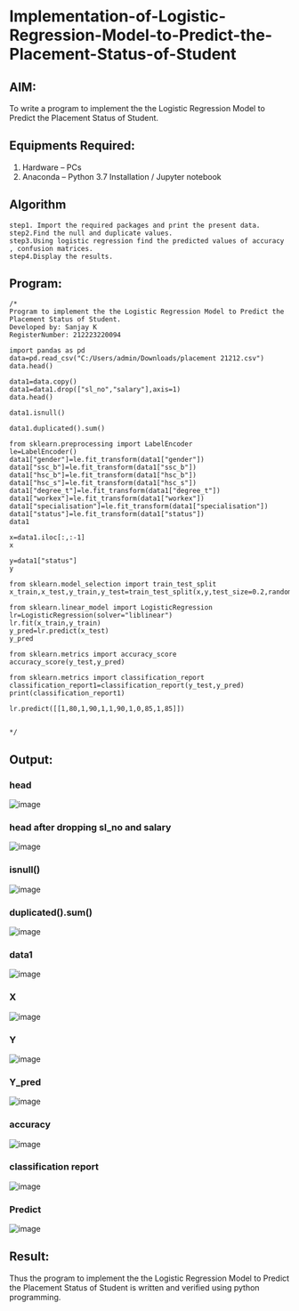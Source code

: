 # Implementation-of-Logistic-Regression-Model-to-Predict-the-Placement-Status-of-Student

## AIM:
To write a program to implement the the Logistic Regression Model to Predict the Placement Status of Student.

## Equipments Required:
1. Hardware – PCs
2. Anaconda – Python 3.7 Installation / Jupyter notebook

## Algorithm
```
step1. Import the required packages and print the present data.
step2.Find the null and duplicate values.
step3.Using logistic regression find the predicted values of accuracy , confusion matrices.
step4.Display the results.
```

## Program:
```
/*
Program to implement the the Logistic Regression Model to Predict the Placement Status of Student.
Developed by: Sanjay K
RegisterNumber: 212223220094
```
```
import pandas as pd
data=pd.read_csv("C:/Users/admin/Downloads/placement 21212.csv")
data.head()
```
```
data1=data.copy()
data1=data1.drop(["sl_no","salary"],axis=1)
data.head()
```
```
data1.isnull()
```
```
data1.duplicated().sum()
```
```
from sklearn.preprocessing import LabelEncoder
le=LabelEncoder()
data1["gender"]=le.fit_transform(data1["gender"])
data1["ssc_b"]=le.fit_transform(data1["ssc_b"])
data1["hsc_b"]=le.fit_transform(data1["hsc_b"])
data1["hsc_s"]=le.fit_transform(data1["hsc_s"])
data1["degree_t"]=le.fit_transform(data1["degree_t"])
data1["workex"]=le.fit_transform(data1["workex"])
data1["specialisation"]=le.fit_transform(data1["specialisation"])
data1["status"]=le.fit_transform(data1["status"])
data1
```
```
x=data1.iloc[:,:-1]
x
```
```
y=data1["status"]
y
```
```
from sklearn.model_selection import train_test_split
x_train,x_test,y_train,y_test=train_test_split(x,y,test_size=0.2,random_state=0)
```
```
from sklearn.linear_model import LogisticRegression
lr=LogisticRegression(solver="liblinear")
lr.fit(x_train,y_train)
y_pred=lr.predict(x_test)
y_pred
```
```
from sklearn.metrics import accuracy_score
accuracy_score(y_test,y_pred)
```
```
from sklearn.metrics import classification_report
classification_report1=classification_report(y_test,y_pred)
print(classification_report1)
```
```
lr.predict([[1,80,1,90,1,1,90,1,0,85,1,85]])
```
```

*/
```


## Output:
### head
![image](https://github.com/SanjayBalaji0/Implementation-of-Logistic-Regression-Model-to-Predict-the-Placement-Status-of-Student/assets/145533553/a1ddf9ac-987f-413e-9e1d-b1f4eb701291)
### head after dropping sl_no and salary
![image](https://github.com/SanjayBalaji0/Implementation-of-Logistic-Regression-Model-to-Predict-the-Placement-Status-of-Student/assets/145533553/4cbe1341-7068-4673-b57b-7fd5a49dd0ab)
### isnull()
![image](https://github.com/SanjayBalaji0/Implementation-of-Logistic-Regression-Model-to-Predict-the-Placement-Status-of-Student/assets/145533553/ad3d675c-b756-4625-a35c-b688cd8385e0)
### duplicated().sum()
![image](https://github.com/SanjayBalaji0/Implementation-of-Logistic-Regression-Model-to-Predict-the-Placement-Status-of-Student/assets/145533553/05f7731b-1526-4a5f-89ae-e289ed729e49)
### data1
![image](https://github.com/SanjayBalaji0/Implementation-of-Logistic-Regression-Model-to-Predict-the-Placement-Status-of-Student/assets/145533553/135e89f6-649f-4960-8096-3b1c498b5e3d)
### X
![image](https://github.com/SanjayBalaji0/Implementation-of-Logistic-Regression-Model-to-Predict-the-Placement-Status-of-Student/assets/145533553/503a0d02-9a5c-4414-97e5-f4d7ab095144)
### Y
![image](https://github.com/SanjayBalaji0/Implementation-of-Logistic-Regression-Model-to-Predict-the-Placement-Status-of-Student/assets/145533553/eac0513a-7d91-4215-85e2-04e9678f38b6)
### Y_pred
![image](https://github.com/SanjayBalaji0/Implementation-of-Logistic-Regression-Model-to-Predict-the-Placement-Status-of-Student/assets/145533553/f04cc7ea-233a-4a2a-9e01-8be72732b26c)
### accuracy
![image](https://github.com/SanjayBalaji0/Implementation-of-Logistic-Regression-Model-to-Predict-the-Placement-Status-of-Student/assets/145533553/03b4af28-c99a-42eb-927c-376aaebf3866)
### classification report
![image](https://github.com/SanjayBalaji0/Implementation-of-Logistic-Regression-Model-to-Predict-the-Placement-Status-of-Student/assets/145533553/14fc1bad-f245-4531-971d-282c049711d1)
### Predict
![image](https://github.com/SanjayBalaji0/Implementation-of-Logistic-Regression-Model-to-Predict-the-Placement-Status-of-Student/assets/145533553/4b0e911d-9017-488e-88bc-903791e5a413)



## Result:
Thus the program to implement the the Logistic Regression Model to Predict the Placement Status of Student is written and verified using python programming.
